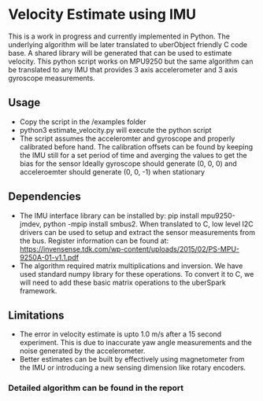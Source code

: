 # Velocity Estimate using IMU
This is a work in progress and currently implemented in Python. The underlying algorithm will be later translated to uberObject friendly C code base. A shared library will be generated that can be used to estimate velocity. This python script works on MPU9250 but the same algorithm can be translated to any IMU that provides 3 axis accelerometer and 3 axis gyroscope measurements.

## Usage
- Copy the script in the /examples folder
- python3 estimate_velocity.py will execute the python script
- The script assumes the acceleromter and gyroscope and properly calibrated before hand. The calibration offsets can be found by keeping the IMU still for a set period of time and averging the values to get the bias for the sensor Ideally gyroscope should generate (0, 0, 0) and acceleroemter should generate (0, 0, -1) when stationary

## Dependencies
- The IMU interface library can be installed by: pip install mpu9250-jmdev, python -mpip install smbus2. When translated to C, low level I2C drivers can be used to setup and extract the sensor measurements from the bus. Register information can be found at: https://invensense.tdk.com/wp-content/uploads/2015/02/PS-MPU-9250A-01-v1.1.pdf
- The algorithm required matrix multiplications and inversion. We have used standard numpy library for these operations. To convert it to C, we will need to add these basic matrix operations to the uberSpark framework. 

## Limitations
- The error in velocity estimate is upto 1.0 m/s after a 15 second experiment. This is due to inaccurate yaw angle measurements and the noise generated by the accelerometer.
- Better estimates can be built by effectively using magnetometer from the IMU or introducing a new sensing dimension like rotary encoders.

### Detailed algorithm can be found in the report
